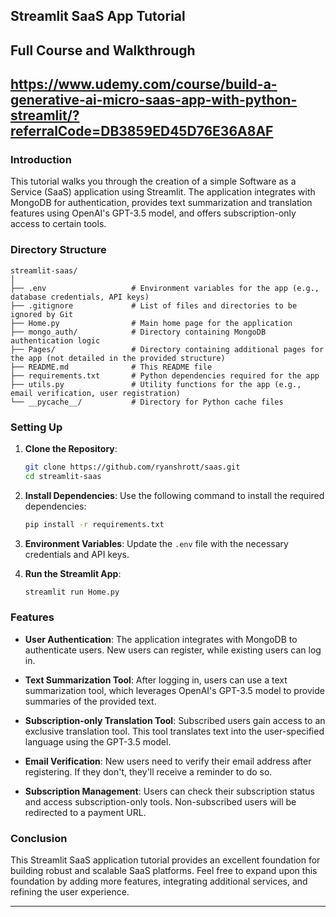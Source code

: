 ﻿

## Streamlit SaaS App Tutorial

## Full Course and Walkthrough
https://www.udemy.com/course/build-a-generative-ai-micro-saas-app-with-python-streamlit/?referralCode=DB3859ED45D76E36A8AF
---

### Introduction
This tutorial walks you through the creation of a simple Software as a Service (SaaS) application using Streamlit. The application integrates with MongoDB for authentication, provides text summarization and translation features using OpenAI's GPT-3.5 model, and offers subscription-only access to certain tools.

### Directory Structure
```
streamlit-saas/
│
├── .env                   # Environment variables for the app (e.g., database credentials, API keys)
├── .gitignore             # List of files and directories to be ignored by Git
├── Home.py                # Main home page for the application
├── mongo_auth/            # Directory containing MongoDB authentication logic
├── Pages/                 # Directory containing additional pages for the app (not detailed in the provided structure)
├── README.md              # This README file
├── requirements.txt       # Python dependencies required for the app
├── utils.py               # Utility functions for the app (e.g., email verification, user registration)
└── __pycache__/           # Directory for Python cache files
```

### Setting Up

1. **Clone the Repository**:
   ```bash
   git clone https://github.com/ryanshrott/saas.git
   cd streamlit-saas
   ```

2. **Install Dependencies**:
   Use the following command to install the required dependencies:
   ```bash
   pip install -r requirements.txt
   ```

3. **Environment Variables**:
   Update the `.env` file with the necessary credentials and API keys.

4. **Run the Streamlit App**:
   ```bash
   streamlit run Home.py
   ```

### Features

- **User Authentication**: The application integrates with MongoDB to authenticate users. New users can register, while existing users can log in.

- **Text Summarization Tool**: After logging in, users can use a text summarization tool, which leverages OpenAI's GPT-3.5 model to provide summaries of the provided text.

- **Subscription-only Translation Tool**: Subscribed users gain access to an exclusive translation tool. This tool translates text into the user-specified language using the GPT-3.5 model.

- **Email Verification**: New users need to verify their email address after registering. If they don't, they'll receive a reminder to do so.

- **Subscription Management**: Users can check their subscription status and access subscription-only tools. Non-subscribed users will be redirected to a payment URL.

### Conclusion

This Streamlit SaaS application tutorial provides an excellent foundation for building robust and scalable SaaS platforms. Feel free to expand upon this foundation by adding more features, integrating additional services, and refining the user experience.

---
